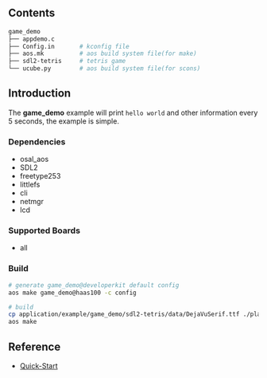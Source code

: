 ## Contents

```sh
game_demo
├── appdemo.c
├── Config.in       # kconfig file
├── aos.mk          # aos build system file(for make)
├── sdl2-tetris     # tetris game
└── ucube.py        # aos build system file(for scons)
```

## Introduction

The **game_demo** example will print `hello world` and other information every 5 seconds, the example is simple.

### Dependencies


* osal_aos
* SDL2
* freetype253
* littlefs
* cli
* netmgr
* lcd

### Supported Boards

- all

### Build

```sh
# generate game_demo@developerkit default config
aos make game_demo@haas100 -c config

# build
cp application/example/game_demo/sdl2-tetris/data/DejaVuSerif.ttf ./platform/mcu/haas1000/prebuild/data/
aos make
```

## Reference

* [Quick-Start](https://github.com/alibaba/AliOS-Things/wiki/Quick-Start)
